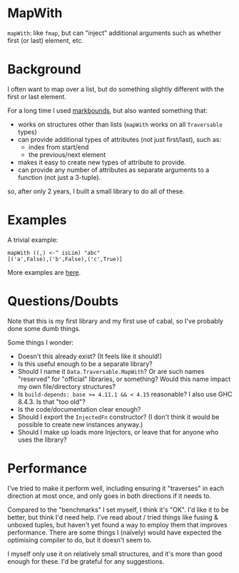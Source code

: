 # MapWith
`mapWith`: like `fmap`, but can "inject" additional arguments such as whether first (or last) element, etc.

# Background

I often want to map over a list, but do something slightly different with the first or last element.

For a long time I used [markbounds](https://stackoverflow.com/questions/14114011/haskell-map-operation-with-different-first-and-last-functions#answer-53282575),
but also wanted something that:

- works on structures other than lists (`mapWith` works on all `Traversable` types)
- can provide additional types of attributes (not just first/last), such as:
  - index from start/end
  - the previous/next element
- makes it easy to create new types of attribute to provide.
- can provide any number of attributes as separate arguments to a function (not just a 3-tuple).

so, after only 2 years, I built a small library to do all of these.

# Examples

A trivial example:
```
mapWith ((,) <-^ isLim) "abc"
[('a',False),('b',False),('c',True)]
```

More examples are [here](doc/examples.hs).

# Questions/Doubts

Note that this is my first library and my first use of cabal, so I've probably done some dumb things.

Some things I wonder:

- Doesn't this already exist? (It feels like it should!)
- Is this useful enough to be a separate library?
- Should I name it `Data.Traversable.MapWith`? Or are such names "reserved" for "official" libraries, or something? Would this name impact my own file/directory structures?
- Is `build-depends: base >= 4.11.1 && < 4.15` reasonable? I also use GHC 8.4.3. Is that "too old"?
- Is the code/documentation clear enough?
- Should I export the `InjectedFn` constructor? (I don't think it would be possible to create new instances anyway.)
- Should I make up loads more Injectors, or leave that for anyone who uses the library?

# Performance

I've tried to make it perform well, including ensuring it "traverses" in each direction at most once, and only goes in both directions if it needs to.

Compared to the "benchmarks" I set myself, I think it's "OK". I'd like it to be better, but think I'd need help.
I've read about / tried things like fusing & unboxed tuples, but haven't yet found a way to employ them that improves performance.
There are some things I (naïvely) would have expected the optimising compiler to do, but it doesn't seem to.

I myself only use it on relatively small structures, and it's more than good enough for these. I'd be grateful for any suggestions.

